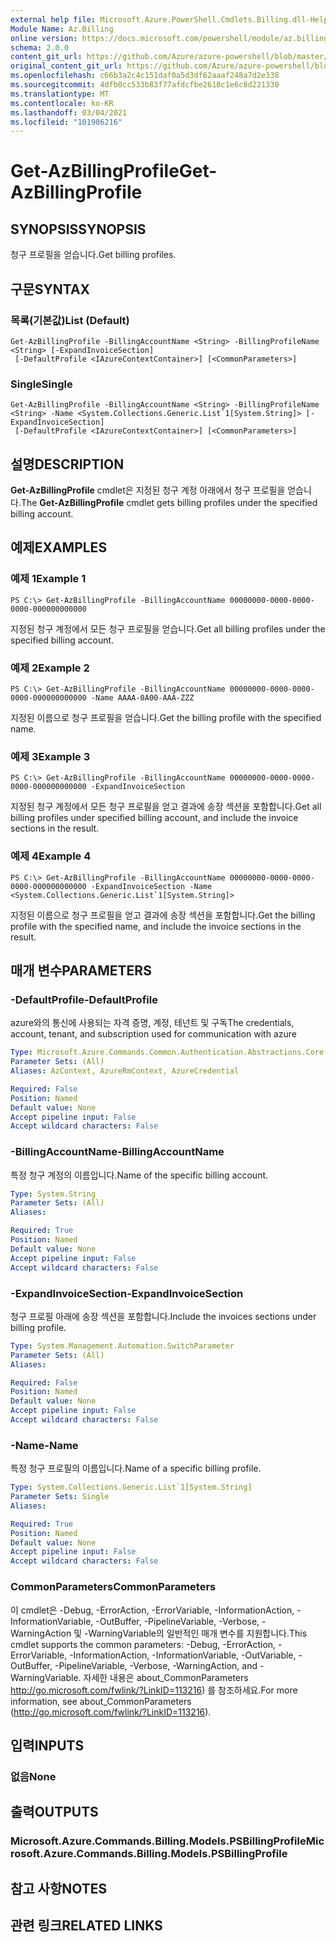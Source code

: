 ```yaml
---
external help file: Microsoft.Azure.PowerShell.Cmdlets.Billing.dll-Help.xml
Module Name: Az.Billing
online version: https://docs.microsoft.com/powershell/module/az.billing/get-azbillingprofile
schema: 2.0.0
content_git_url: https://github.com/Azure/azure-powershell/blob/master/src/Billing/Billing/help/Get-AzBillingProfile.md
original_content_git_url: https://github.com/Azure/azure-powershell/blob/master/src/Billing/Billing/help/Get-AzBillingProfile.md
ms.openlocfilehash: c66b3a2c4c151daf0a5d3df62aaaf248a7d2e338
ms.sourcegitcommit: 4dfb0cc533b83f77afdcfbe2618c1e6c8d221330
ms.translationtype: MT
ms.contentlocale: ko-KR
ms.lasthandoff: 03/04/2021
ms.locfileid: "101986216"
---
```

# <span data-ttu-id="aab1b-101">Get-AzBillingProfile</span><span class="sxs-lookup"><span data-stu-id="aab1b-101">Get-AzBillingProfile</span></span>

## <span data-ttu-id="aab1b-102">SYNOPSIS</span><span class="sxs-lookup"><span data-stu-id="aab1b-102">SYNOPSIS</span></span>
<span data-ttu-id="aab1b-103">청구 프로필을 얻습니다.</span><span class="sxs-lookup"><span data-stu-id="aab1b-103">Get billing profiles.</span></span>

## <span data-ttu-id="aab1b-104">구문</span><span class="sxs-lookup"><span data-stu-id="aab1b-104">SYNTAX</span></span>

### <span data-ttu-id="aab1b-105">목록(기본값)</span><span class="sxs-lookup"><span data-stu-id="aab1b-105">List (Default)</span></span>
```
Get-AzBillingProfile -BillingAccountName <String> -BillingProfileName <String> [-ExpandInvoiceSection]
 [-DefaultProfile <IAzureContextContainer>] [<CommonParameters>]
```

### <span data-ttu-id="aab1b-106">Single</span><span class="sxs-lookup"><span data-stu-id="aab1b-106">Single</span></span>
```
Get-AzBillingProfile -BillingAccountName <String> -BillingProfileName <String> -Name <System.Collections.Generic.List`1[System.String]> [-ExpandInvoiceSection]
 [-DefaultProfile <IAzureContextContainer>] [<CommonParameters>]
```

## <span data-ttu-id="aab1b-107">설명</span><span class="sxs-lookup"><span data-stu-id="aab1b-107">DESCRIPTION</span></span>
<span data-ttu-id="aab1b-108">**Get-AzBillingProfile** cmdlet은 지정된 청구 계정 아래에서 청구 프로필을 얻습니다.</span><span class="sxs-lookup"><span data-stu-id="aab1b-108">The **Get-AzBillingProfile** cmdlet gets billing profiles under the specified billing account.</span></span> 

## <span data-ttu-id="aab1b-109">예제</span><span class="sxs-lookup"><span data-stu-id="aab1b-109">EXAMPLES</span></span>

### <span data-ttu-id="aab1b-110">예제 1</span><span class="sxs-lookup"><span data-stu-id="aab1b-110">Example 1</span></span>
```
PS C:\> Get-AzBillingProfile -BillingAccountName 00000000-0000-0000-0000-000000000000
```

<span data-ttu-id="aab1b-111">지정된 청구 계정에서 모든 청구 프로필을 얻습니다.</span><span class="sxs-lookup"><span data-stu-id="aab1b-111">Get all billing profiles under the specified billing account.</span></span>

### <span data-ttu-id="aab1b-112">예제 2</span><span class="sxs-lookup"><span data-stu-id="aab1b-112">Example 2</span></span>
```
PS C:\> Get-AzBillingProfile -BillingAccountName 00000000-0000-0000-0000-000000000000 -Name AAAA-0A00-AAA-ZZZ
```

<span data-ttu-id="aab1b-113">지정된 이름으로 청구 프로필을 얻습니다.</span><span class="sxs-lookup"><span data-stu-id="aab1b-113">Get the billing profile with the specified name.</span></span>

### <span data-ttu-id="aab1b-114">예제 3</span><span class="sxs-lookup"><span data-stu-id="aab1b-114">Example 3</span></span>
```
PS C:\> Get-AzBillingProfile -BillingAccountName 00000000-0000-0000-0000-000000000000 -ExpandInvoiceSection
```

<span data-ttu-id="aab1b-115">지정된 청구 계정에서 모든 청구 프로필을 얻고 결과에 송장 섹션을 포함합니다.</span><span class="sxs-lookup"><span data-stu-id="aab1b-115">Get all billing profiles under specified billing account, and include the invoice sections in the result.</span></span>

### <span data-ttu-id="aab1b-116">예제 4</span><span class="sxs-lookup"><span data-stu-id="aab1b-116">Example 4</span></span>
```
PS C:\> Get-AzBillingProfile -BillingAccountName 00000000-0000-0000-0000-000000000000 -ExpandInvoiceSection -Name <System.Collections.Generic.List`1[System.String]>
```

<span data-ttu-id="aab1b-117">지정된 이름으로 청구 프로필을 얻고 결과에 송장 섹션을 포함합니다.</span><span class="sxs-lookup"><span data-stu-id="aab1b-117">Get the billing profile with the specified name, and include the invoice sections in the result.</span></span>

## <span data-ttu-id="aab1b-118">매개 변수</span><span class="sxs-lookup"><span data-stu-id="aab1b-118">PARAMETERS</span></span>

### <span data-ttu-id="aab1b-119">-DefaultProfile</span><span class="sxs-lookup"><span data-stu-id="aab1b-119">-DefaultProfile</span></span>
<span data-ttu-id="aab1b-120">azure와의 통신에 사용되는 자격 증명, 계정, 테넌트 및 구독</span><span class="sxs-lookup"><span data-stu-id="aab1b-120">The credentials, account, tenant, and subscription used for communication with azure</span></span>

```yaml
Type: Microsoft.Azure.Commands.Common.Authentication.Abstractions.Core.IAzureContextContainer
Parameter Sets: (All)
Aliases: AzContext, AzureRmContext, AzureCredential

Required: False
Position: Named
Default value: None
Accept pipeline input: False
Accept wildcard characters: False
```

### <span data-ttu-id="aab1b-121">-BillingAccountName</span><span class="sxs-lookup"><span data-stu-id="aab1b-121">-BillingAccountName</span></span>
<span data-ttu-id="aab1b-122">특정 청구 계정의 이름입니다.</span><span class="sxs-lookup"><span data-stu-id="aab1b-122">Name of the specific billing account.</span></span>

```yaml
Type: System.String
Parameter Sets: (All)
Aliases:

Required: True
Position: Named
Default value: None
Accept pipeline input: False
Accept wildcard characters: False
```

### <span data-ttu-id="aab1b-123">-ExpandInvoiceSection</span><span class="sxs-lookup"><span data-stu-id="aab1b-123">-ExpandInvoiceSection</span></span>
<span data-ttu-id="aab1b-124">청구 프로필 아래에 송장 섹션을 포함합니다.</span><span class="sxs-lookup"><span data-stu-id="aab1b-124">Include the invoices sections under billing profile.</span></span>

```yaml
Type: System.Management.Automation.SwitchParameter
Parameter Sets: (All)
Aliases:

Required: False
Position: Named
Default value: None
Accept pipeline input: False
Accept wildcard characters: False
```

### <span data-ttu-id="aab1b-125">-Name</span><span class="sxs-lookup"><span data-stu-id="aab1b-125">-Name</span></span>
<span data-ttu-id="aab1b-126">특정 청구 프로필의 이름입니다.</span><span class="sxs-lookup"><span data-stu-id="aab1b-126">Name of a specific billing profile.</span></span>

```yaml
Type: System.Collections.Generic.List`1[System.String]
Parameter Sets: Single
Aliases:

Required: True
Position: Named
Default value: None
Accept pipeline input: False
Accept wildcard characters: False
```

### <span data-ttu-id="aab1b-127">CommonParameters</span><span class="sxs-lookup"><span data-stu-id="aab1b-127">CommonParameters</span></span>
<span data-ttu-id="aab1b-128">이 cmdlet은 -Debug, -ErrorAction, -ErrorVariable, -InformationAction, -InformationVariable, -OutBuffer, -PipelineVariable, -Verbose, -WarningAction 및 -WarningVariable의 일반적인 매개 변수를 지원합니다.</span><span class="sxs-lookup"><span data-stu-id="aab1b-128">This cmdlet supports the common parameters: -Debug, -ErrorAction, -ErrorVariable, -InformationAction, -InformationVariable, -OutVariable, -OutBuffer, -PipelineVariable, -Verbose, -WarningAction, and -WarningVariable.</span></span> <span data-ttu-id="aab1b-129">자세한 내용은 about_CommonParameters http://go.microsoft.com/fwlink/?LinkID=113216) 를 참조하세요.</span><span class="sxs-lookup"><span data-stu-id="aab1b-129">For more information, see about_CommonParameters (http://go.microsoft.com/fwlink/?LinkID=113216).</span></span>

## <span data-ttu-id="aab1b-130">입력</span><span class="sxs-lookup"><span data-stu-id="aab1b-130">INPUTS</span></span>

### <span data-ttu-id="aab1b-131">없음</span><span class="sxs-lookup"><span data-stu-id="aab1b-131">None</span></span>

## <span data-ttu-id="aab1b-132">출력</span><span class="sxs-lookup"><span data-stu-id="aab1b-132">OUTPUTS</span></span>

### <span data-ttu-id="aab1b-133">Microsoft.Azure.Commands.Billing.Models.PSBillingProfile</span><span class="sxs-lookup"><span data-stu-id="aab1b-133">Microsoft.Azure.Commands.Billing.Models.PSBillingProfile</span></span>

## <span data-ttu-id="aab1b-134">참고 사항</span><span class="sxs-lookup"><span data-stu-id="aab1b-134">NOTES</span></span>

## <span data-ttu-id="aab1b-135">관련 링크</span><span class="sxs-lookup"><span data-stu-id="aab1b-135">RELATED LINKS</span></span>
